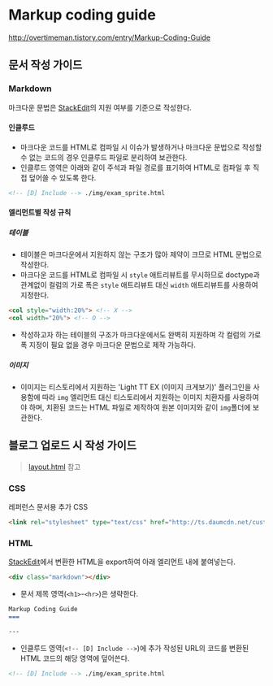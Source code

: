 Markup coding guide
===

http://overtimeman.tistory.com/entry/Markup-Coding-Guide

문서 작성 가이드
---

### Markdown

마크다운 문법은 [StackEdit](https://stackedit.io/editor)의 지원 여부를 기준으로 작성한다.

#### 인클루드

- 마크다운 코드를 HTML로 컴파일 시 이슈가 발생하거나 마크다운 문법으로 작성할 수 없는 코드의 경우 인클루드 파일로 분리하여 보관한다.
- 인클루드 영역은 아래와 같이 주석과 파일 경로를 표기하여 HTML로 컴파일 후 직접 덮어쓸 수 있도록 한다.
```markdown
<!-- [D] Include --> ./img/exam_sprite.html
```

#### 엘리먼트별 작성 규칙

##### 테이블

- 테이블은 마크다운에서 지원하지 않는 구조가 많아 제약이 크므로 HTML 문법으로 작성한다.
- 마크다운 코드를 HTML로 컴파일 시 ```style``` 애트리뷰트를 무시하므로 doctype과 관계없이 컬럼의 가로 폭은 ```style``` 애트리뷰트 대신 ```width``` 애트리뷰트를 사용하여 지정한다.
```html
<col style="width:20%"> <!-- X -->
<col width="20%"> <!-- O -->
```
- 작성하고자 하는 테이블의 구조가 마크다운에서도 완벽히 지원하며 각 컬럼의 가로 폭 지정이 필요 없을 경우 마크다운 문법으로 제작 가능하다.

##### 이미지

- 이미지는 티스토리에서 지원하는 'Light TT EX (이미지 크게보기)' 플러그인을 사용함에 따라 ```img``` 엘리먼트 대신 티스토리에서 지원하는 이미지 치환자를 사용하여야 하며, 치환된 코드는 HTML 파일로 제작하여 원본 이미지와 같이 ```img```폴더에 보관한다.

블로그 업로드 시 작성 가이드
---

> [layout.html](https://github.com/choi4450/markup-coding-guide/blob/master/layout.html) 참고

### CSS

레퍼런스 문서용 추가 CSS

```html
<link rel="stylesheet" type="text/css" href="http://ts.daumcdn.net/custom/blog/173/1735446/skin/images/markdown-reference.css">
```

### HTML

[StackEdit](https://stackedit.io/editor)에서 변환한 HTML을 export하여 아래 엘리먼트 내에 붙여넣는다.

```html
<div class="markdown"></div>
```

- 문서 제목 영역(```<h1>```-```<hr>```)은 생략한다.
```markdown
Markup Coding Guide
===

---
```
- 인클루드 영역(```<!-- [D] Include -->```)에 추가 작성된 URL의 코드를 변환된 HTML 코드의 해당 영역에 덮어쓴다.
```markdown
<!-- [D] Include --> ./img/exam_sprite.html
```